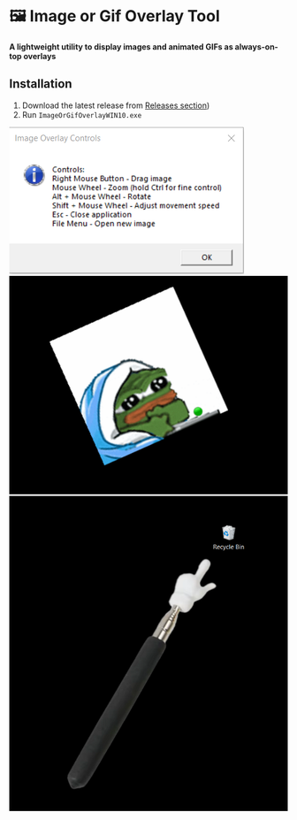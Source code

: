 # 🖼️ Image or Gif Overlay Tool

**A lightweight utility to display images and animated GIFs as always-on-top overlays**

##  Installation
1. Download the latest release from [Releases section](https://github.com/Falkkosf/ImageOrGifOverlayWIN10/releases/tag/ImageOverlay))
2. Run `ImageOrGifOverlayWIN10.exe`

![Application Screenshot](Screenshot_1.png)
![Application Screenshot](Screenshot_2.png)
![Application Screenshot](Screenshot_3.png)
